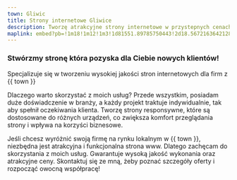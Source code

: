 ```yaml
---
town: Gliwic
title: Strony internetowe Gliwice
description: Tworzę atrakcyjne strony internetowe w przystepnych cenach dla firm z Gliwic. Zadzwoń do mnie +48 788 660 190
maplink: embed?pb=!1m18!1m12!1m3!1d81551.89785750443!2d18.567216364212893!3d50.30132018198121!2m3!1f0!2f0!3f0!3m2!1i1024!2i768!4f13.1!3m3!1m2!1s0x471130606c66b15f%3A0x9bbca89f06cbea11!2sGliwice!5e0!3m2!1spl!2spl!4v1682839650373!5m2!1spl!2spl
---
```



### Stwórzmy stronę która pozyska dla Ciebie nowych klientów!

Specjalizuje się w tworzeniu wysokiej jakości stron internetowych dla firm z {{ town }}

Dlaczego warto skorzystać z moich usług? Przede wszystkim, posiadam duże doświadczenie w branży, a każdy projekt traktuje indywidualnie, tak aby spełnił oczekiwania klienta. Tworzę strony responsywne, które są dostosowane do różnych urządzeń, co zwiększa komfort przeglądania strony i wpływa na korzyści biznesowe.

Jeśli chcesz wyróżnić swoją firmę na rynku lokalnym w {{ town }}, niezbędna jest atrakcyjna i funkcjonalna strona www. Dlatego zachęcam do skorzystania z moich usług. Gwarantuje wysoką jakość wykonania oraz atrakcyjne ceny. Skontaktuj się ze mną, żeby poznać szczegóły oferty i rozpocząć owocną współpracę!
